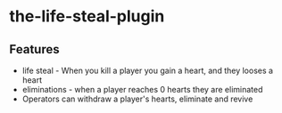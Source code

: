 # the-life-steal-plugin

## Features
- life steal - When you kill a player you gain a heart, and they looses a heart
- eliminations - when a player reaches 0 hearts they are eliminated
- Operators can withdraw a player's hearts, eliminate and revive